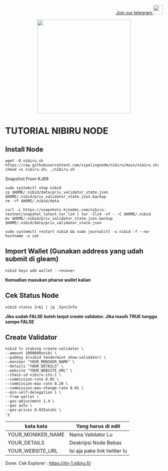 <p style="font-size:14px" align="right">
<a href="https://t.me/autosultan_group" target="_blank">Join our telegram <img src="https://user-images.githubusercontent.com/50621007/183283867-56b4d69f-bc6e-4939-b00a-72aa019d1aea.png" width="30"/></a>
</p>
<p align="center">
  <img height="300" height="auto" src="https://user-images.githubusercontent.com/109174478/209359981-dc19b4bf-854d-4a2a-b803-2547a7fa43f2.jpg">
</p>

# TUTORIAL NIBIRU NODE
## Install Node
```
wget -O nibiru.sh https://raw.githubusercontent.com/sipalingnode/nibiru/main/nibiru.sh; chmod +x nibiru.sh; ./nibiru.sh
```
Snapshot From KJ89
```
sudo systemctl stop nibid
cp $HOME/.nibid/data/priv_validator_state.json $HOME/.nibid/priv_validator_state.json.backup
rm -rf $HOME/.nibid/data
```
```
curl -L https://snapshots.kjnodes.com/nibiru-testnet/snapshot_latest.tar.lz4 | tar -Ilz4 -xf - -C $HOME/.nibid
mv $HOME/.nibid/priv_validator_state.json.backup $HOME/.nibid/data/priv_validator_state.json
```
```
sudo systemctl restart nibid && sudo journalctl -u nibid -f --no-hostname -o cat
```
## Import Wallet (Gunakan address yang udah submit di gleam)
```
nibid keys add wallet --recover
```
**Kemudian masukan pharse wallet kalian**

## Cek Status Node
```
nibid status 2>&1 | jq .SyncInfo
```
**Jika sudah FALSE boleh lanjut create validator. Jika masih TRUE tunggu sampe FALSE**

## Create Validator
```
nibid tx staking create-validator \
--amount 1000000unibi \
--pubkey $(nibid tendermint show-validator) \
--moniker "YOUR_MONIKER_NAME" \
--details "YOUR_DETAILS" \
--website "YOUR_WEBSITE_URL" \
--chain-id nibiru-itn-1 \
--commission-rate 0.05 \
--commission-max-rate 0.20 \
--commission-max-change-rate 0.01 \
--min-self-delegation 1 \
--from wallet \
--gas-adjustment 1.4 \
--gas auto \
--gas-prices 0.025unibi \
-y
```
|  kata kata |  Yang harus di edit |
| ------------ | ------------ |
| YOUR_MONIKER_NAME  | Nama Validator Lu  |
| YOUR_DETAILS | Deskripsi Node Bebas |
| YOUR_WEBSITE_URL  | Isi aja pake link twitter lu |

Done. Cek Explorer : https://itn-1.nibiru.fi/

